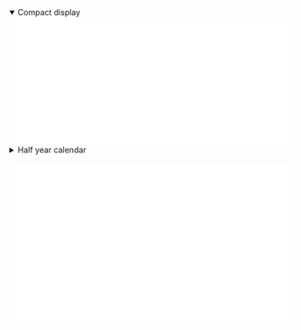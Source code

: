 


<tr>
  <td colspan="2" align="center">
    <details open><summary>Compact display</summary><img src="https://github.com/lottepy/lottepy/blob/main/metrics.plugin.achievements.compact.svg" alt="">
  <td colspan="2" align="center">
     <details><summary>Half year calendar</summary><img src="https://github.com/lottepy/lottepy/blob/main/metrics.plugin.isocalendar.svg" alt=""></img></details>
     <img width="900" height="1" alt="">
  </td>  
  </td>
    <td colspan="2" align="center">
    <img src="https://github.com/lottepy/lottepy/blob/main/metrics.plugin.rss.svg" alt=""></img>
    <img width="1200" height="1" alt="">
  </td>
</tr>



